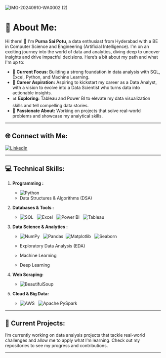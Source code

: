 ![IMG-20240910-WA0002 (2)](https://github.com/user-attachments/assets/67e1a2d6-a229-4a53-8ca3-072efe66af12)
<!-- Replace with your actual banner image link -->

# 💫 About Me:
Hi there! 👋 I'm **Purna Sai Potu**, a data enthusiast from Hyderabad with a BE in Computer Science and Engineering (Artificial Intelligence). I’m on an exciting journey into the world of data and analytics, diving deep to uncover insights and drive impactful decisions. Here’s a bit about my path and what I'm up to:

- 🎯 **Current Focus:** Building a strong foundation in data analysis with SQL, Excel, Python, and Machine Learning.
- 🚀 **Career Aspiration:** Aspiring to kickstart my career as a Data Analyst, with a vision to evolve into a Data Scientist who turns data into actionable insights.
- 📊 **Exploring:** Tableau and Power BI to elevate my data visualization skills and tell compelling data stories.
- 🌱 **Passionate About:** Working on projects that solve real-world problems and showcase my analytical skills.

---

## 🌐 Connect with Me:
[![LinkedIn](https://img.shields.io/badge/LinkedIn-%230077B5.svg?style=for-the-badge&logo=linkedin&logoColor=white)](https://www.linkedin.com/in/purna-sai-potu-96a15523b/)

---

## 💻 Technical Skills:

1. **Programming :**
   - ![Python](https://img.shields.io/badge/Python-3670A0?style=for-the-badge&logo=python&logoColor=ffdd54)
   - Data Structures & Algorithms (DSA)

2. **Databases & Tools :**
   - ![SQL](https://img.shields.io/badge/SQL-276DC3?style=for-the-badge&logo=sqlite&logoColor=white) &nbsp; ![Excel](https://img.shields.io/badge/Excel-217346?style=for-the-badge&logo=microsoft-excel&logoColor=white) &nbsp; ![Power BI](https://img.shields.io/badge/Power_BI-F2C811?style=for-the-badge&logo=powerbi&logoColor=black) &nbsp; ![Tableau](https://img.shields.io/badge/Tableau-E97627?style=for-the-badge&logo=tableau&logoColor=white)


3. **Data Science & Analytics :**
   - ![NumPy](https://img.shields.io/badge/NumPy-013243?style=for-the-badge&logo=numpy&logoColor=white) &nbsp; ![Pandas](https://img.shields.io/badge/Pandas-150458?style=for-the-badge&logo=pandas&logoColor=white) &nbsp;![Matplotlib](https://img.shields.io/badge/Matplotlib-000000?style=for-the-badge&logo=matplotlib&logoColor=white) &nbsp; ![Seaborn](https://img.shields.io/badge/Seaborn-008080?style=for-the-badge&logo=seaborn&logoColor=white)

   - Exploratory Data Analysis (EDA)
   - Machine Learning
   - Deep Learning

4. **Web Scraping:**
   - ![BeautifulSoup](https://img.shields.io/badge/BeautifulSoup-4B8BBE?style=for-the-badge&logo=python&logoColor=white)
   <!--- ![Scrapy](https://img.shields.io/badge/Scrapy-FF6600?style=for-the-badge&logo=scrapy&logoColor=white)
   - ![Selenium](https://img.shields.io/badge/Selenium-43B02A?style=for-the-badge&logo=selenium&logoColor=white) -->

5. **Cloud & Big Data:**
   - ![AWS](https://img.shields.io/badge/AWS-232F3E?style=for-the-badge&logo=amazon-aws&logoColor=white) &nbsp; ![Apache PySpark](https://img.shields.io/badge/Apache_PySpark-E25A1C?style=for-the-badge&logo=apachespark&logoColor=white)

---

## 🚀 Current Projects:
I’m currently working on data analysis projects that tackle real-world challenges and allow me to apply what I’m learning. Check out my repositories to see my progress and contributions.

---
